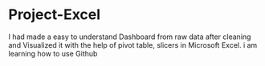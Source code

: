 # Project-Excel
I had made a easy to understand Dashboard from raw data after cleaning and Visualized it with the help of pivot table, slicers in Microsoft Excel.
i am learning how to use Github

